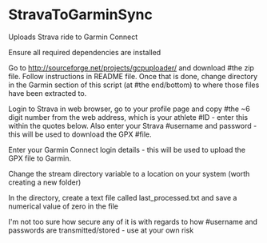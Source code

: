 StravaToGarminSync
==================

Uploads Strava ride to Garmin Connect


Ensure all required dependencies are installed

Go to http://sourceforge.net/projects/gcpuploader/ and download #the zip file. Follow instructions in README file. Once that is done, change directory in the Garmin section of this script (at #the end/bottom) to where those files have been extracted to.

Login to Strava in web browser, go to your profile page and copy #the ~6 digit number from the web address, which is your athlete #ID - enter this within the quotes below. Also enter your Strava #username and password - this will be used to download the GPX #file.

Enter your Garmin Connect login details - this will be used to upload the GPX file to Garmin.

Change the stream directory variable to a location on your system (worth creating a new folder)

In the directory, create a text file called last_processed.txt and save a numerical value of zero in the file

I'm not too sure how secure any of it is with regards to how #username and passwords are transmitted/stored - use at your own risk
